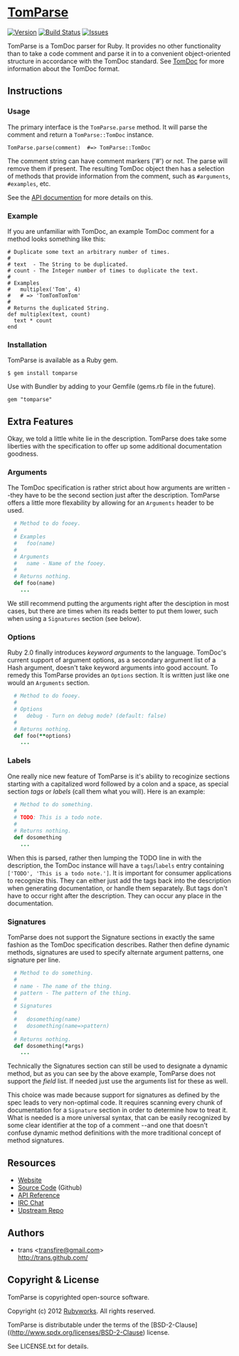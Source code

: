 # [TomParse](http://rubyworks.github.io//tomparse)

[![Version](https://img.shields.io/gem/v/tomparse.svg)](https://rubygems.org/gems/tomparse)
[![Build Status](https://secure.travis-ci.org/rubyworks/tomparse.png)](http://travis-ci.org/rubyworks/tomparse)
[![Issues](https://img.shields.io/github/issues-raw/rubyworks/tomparse.svg)](https://github.com/rubyworks/tomparse/issues)

TomParse is a TomDoc parser for Ruby. It provides no other functionality than
to take a code comment and parse it in to a convenient object-oriented
structure in accordance with the TomDoc standard. See [TomDoc](https://github.com/mojombo/tomdoc)
for more information about the TomDoc format.


## Instructions

### Usage

The primary interface is the `TomParse.parse` method. It will parse the
comment and return a `TomParse::TomDoc` instance.

    TomParse.parse(comment)  #=> TomParse::TomDoc

The comment string can have comment markers ('#') or not. The
parse will remove them if present. The resulting TomDoc object
then has a selection of methods that provide information from
the comment, such as `#arguments`, `#examples`, etc.

See the [API documention](http://rubydoc.info/gems/tomparse/frames)
for more details on this.

### Example

If you are unfamiliar with TomDoc, an example TomDoc comment for a method
looks something like this:

    # Duplicate some text an arbitrary number of times.
    #
    # text  - The String to be duplicated.
    # count - The Integer number of times to duplicate the text.
    #
    # Examples
    #   multiplex('Tom', 4)
    #   # => 'TomTomTomTom'
    #
    # Returns the duplicated String.
    def multiplex(text, count)
      text * count
    end

### Installation

TomParse is available as a Ruby gem.

    $ gem install tomparse

Use with Bundler by adding to your Gemfile (gems.rb file in the future).

    gem "tomparse"


## Extra Features

Okay, we told a little white lie in the description. TomParse does take some
liberties with the specification to offer up some additional documentation
goodness.

### Arguments

The TomDoc specification is rather strict about how arguments are written --they
have to be the second section just after the description. TomParse offers a little
more flexability by allowing for an `Arguments` header to be used.

```ruby
  # Method to do fooey.
  #
  # Examples
  #   foo(name)
  #
  # Arguments
  #   name - Name of the fooey.
  #
  # Returns nothing.
  def foo(name)
    ...
```

We still recommend putting the arguments right after the desciption in most cases,
but there are times when its reads better to put them lower, such when using a
`Signatures` section (see below).

### Options

Ruby 2.0 finally introduces *keyword arguments* to the language. TomDoc's current
support of argument options, as a secondary argument list of a Hash argument,
doesn't take keyword arguments into good account. To remedy this TomParse provides
an `Options` section. It is written just like one would an `Arguments` section.

```ruby
  # Method to do fooey.
  #
  # Options
  #   debug - Turn on debug mode? (default: false)
  #
  # Returns nothing.
  def foo(**options)
    ...
```

### Labels

One really nice new feature of TomParse is it's ability to recoginize sections
starting with a capitalized word followed by a colon and a space, as special
section *tags* or *labels* (call them what you will). Here is an example:

```ruby
  # Method to do something.
  #
  # TODO: This is a todo note.
  #
  # Returns nothing.
  def dosomething
    ...
```

When this is parsed, rather then lumping the TODO line in with the description,
the TomDoc instance will have a `tags`/`labels` entry containing `['TODO', 'This is a todo note.']`.
It is important for consumer applications to recognize this. They can either just
add the tags back into the description when generating documentation, or handle
them  separately. But tags don't have to occur right after the description. They
can occur any place in the documentation.

### Signatures

TomParse does not support the Signature sections in exactly the same fashion as
the TomDoc specification describes. Rather then define dynamic methods, signatures
are used to specify alternate argument patterns, one signature per line.

```ruby
  # Method to do something.
  #
  # name - The name of the thing.
  # pattern - The pattern of the thing.
  #
  # Signatures
  #
  #   dosomething(name)
  #   dosomething(name=>pattern)
  #
  # Returns nothing.
  def dosomething(*args)
    ...
```

Technically the Signatures section can still be used to designate a dynamic method,
but as you can see by the above example, TomParse does not support the *field* list.
If needed just use the arguments list for these as well.

This choice was made because support for signatures as defined by the spec
leads to very non-optimal code. It requires scanning every chunk of documentation
for a `Signature` section in order to determine how to treat it. What is needed
is a more universal syntax, that can be easily recognized by some clear identifier
at the top of a comment --and one that doesn't confuse dynamic method definitions
with the more traditional concept of method signatures.


## Resources

* [Website](http://rubyworks.github.com/tomparse)
* [Source Code](http://github.com/rubyworks/tomparse) (Github)
* [API Reference](http://rubydoc.info/gems/tomparse/frames")
* [IRC Chat](http://chat.us.freenode.net/rubyworks)
* [Upstream Repo](http://github.com/rubyworks/tomparse/tomparse.git)


## Authors

<ul>
<li class="iauthor vcard">
  <span class="nickname">trans</span>
  <span>&lt;<a class="email" href="mailto:transfire@gmail.com">transfire@gmail.com</a>&gt;</span>
  <br/><a class="url" href="http://trans.github.com/">http://trans.github.com/</a>
</li>
</ul>


## Copyright & License

TomParse is copyrighted open-source software.

Copyright (c) 2012 [Rubyworks](http://rubyworks.github.com). All rights reserved.

TomParse is distributable under the terms of the [BSD-2-Clause]((http://www.spdx.org/licenses/BSD-2-Clause) license.

See LICENSE.txt for details.

